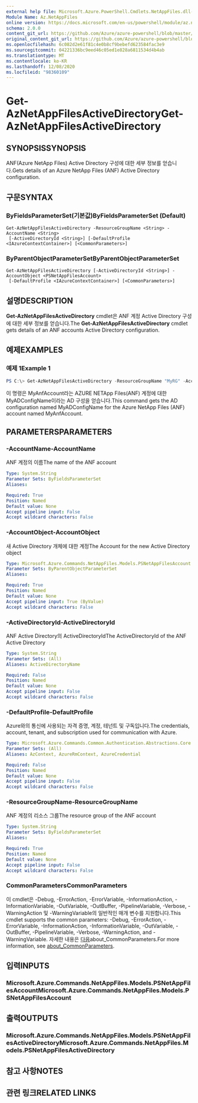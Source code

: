 ```yaml
---
external help file: Microsoft.Azure.PowerShell.Cmdlets.NetAppFiles.dll-Help.xml
Module Name: Az.NetAppFiles
online version: https://docs.microsoft.com/en-us/powershell/module/az.netappfiles/get-aznetappfilesactivedirectory
schema: 2.0.0
content_git_url: https://github.com/Azure/azure-powershell/blob/master/src/NetAppFiles/NetAppFiles/help/Get-AzNetAppFilesActiveDirectory.md
original_content_git_url: https://github.com/Azure/azure-powershell/blob/master/src/NetAppFiles/NetAppFiles/help/Get-AzNetAppFilesActiveDirectory.md
ms.openlocfilehash: 6c082d2e61f81c4e0b8cf9bebefd623584fac3e9
ms.sourcegitcommit: 04221336bc9eed46c05ed1e828a6811534d4b4ab
ms.translationtype: MT
ms.contentlocale: ko-KR
ms.lasthandoff: 12/08/2020
ms.locfileid: "98360109"
---
```

# <span data-ttu-id="95980-101">Get-AzNetAppFilesActiveDirectory</span><span class="sxs-lookup"><span data-stu-id="95980-101">Get-AzNetAppFilesActiveDirectory</span></span>

## <span data-ttu-id="95980-102">SYNOPSIS</span><span class="sxs-lookup"><span data-stu-id="95980-102">SYNOPSIS</span></span>
<span data-ttu-id="95980-103">ANF(Azure NetApp Files) Active Directory 구성에 대한 세부 정보를 얻습니다.</span><span class="sxs-lookup"><span data-stu-id="95980-103">Gets details of an Azure NetApp Files (ANF) Active Directory configuration.</span></span>

## <span data-ttu-id="95980-104">구문</span><span class="sxs-lookup"><span data-stu-id="95980-104">SYNTAX</span></span>

### <span data-ttu-id="95980-105">ByFieldsParameterSet(기본값)</span><span class="sxs-lookup"><span data-stu-id="95980-105">ByFieldsParameterSet (Default)</span></span>
```
Get-AzNetAppFilesActiveDirectory -ResourceGroupName <String> -AccountName <String>
 [-ActiveDirectoryId <String>] [-DefaultProfile <IAzureContextContainer>] [<CommonParameters>]
```

### <span data-ttu-id="95980-106">ByParentObjectParameterSet</span><span class="sxs-lookup"><span data-stu-id="95980-106">ByParentObjectParameterSet</span></span>
```
Get-AzNetAppFilesActiveDirectory [-ActiveDirectoryId <String>] -AccountObject <PSNetAppFilesAccount>
 [-DefaultProfile <IAzureContextContainer>] [<CommonParameters>]
```

## <span data-ttu-id="95980-107">설명</span><span class="sxs-lookup"><span data-stu-id="95980-107">DESCRIPTION</span></span>
<span data-ttu-id="95980-108">**Get-AzNetAppFilesActiveDirectory** cmdlet은 ANF 계정 Active Directory 구성에 대한 세부 정보를 얻습니다.</span><span class="sxs-lookup"><span data-stu-id="95980-108">The **Get-AzNetAppFilesActiveDirectory** cmdlet gets details of an ANF accounts Active Directory configuration.</span></span>

## <span data-ttu-id="95980-109">예제</span><span class="sxs-lookup"><span data-stu-id="95980-109">EXAMPLES</span></span>

### <span data-ttu-id="95980-110">예제 1</span><span class="sxs-lookup"><span data-stu-id="95980-110">Example 1</span></span>
```powershell
PS C:\> Get-AzNetAppFilesActiveDirectory -ResourceGroupName "MyRG" -AccountName "MyAnfAccount" -Name "MyADConfigName"
```

<span data-ttu-id="95980-111">이 명령은 MyAnfAccount라는 AZURE NETApp Files(ANF) 계정에 대한 MyADConfigName이라는 AD 구성을 얻습니다.</span><span class="sxs-lookup"><span data-stu-id="95980-111">This command gets the AD configuration named MyADConfigName for the Azure NetApp Files (ANF) account named MyAnfAccount.</span></span>

## <span data-ttu-id="95980-112">PARAMETERS</span><span class="sxs-lookup"><span data-stu-id="95980-112">PARAMETERS</span></span>

### <span data-ttu-id="95980-113">-AccountName</span><span class="sxs-lookup"><span data-stu-id="95980-113">-AccountName</span></span>
<span data-ttu-id="95980-114">ANF 계정의 이름</span><span class="sxs-lookup"><span data-stu-id="95980-114">The name of the ANF account</span></span>

```yaml
Type: System.String
Parameter Sets: ByFieldsParameterSet
Aliases:

Required: True
Position: Named
Default value: None
Accept pipeline input: False
Accept wildcard characters: False
```

### <span data-ttu-id="95980-115">-AccountObject</span><span class="sxs-lookup"><span data-stu-id="95980-115">-AccountObject</span></span>
<span data-ttu-id="95980-116">새 Active Directory 개체에 대한 계정</span><span class="sxs-lookup"><span data-stu-id="95980-116">The Account for the new Active Directory object</span></span>

```yaml
Type: Microsoft.Azure.Commands.NetAppFiles.Models.PSNetAppFilesAccount
Parameter Sets: ByParentObjectParameterSet
Aliases:

Required: True
Position: Named
Default value: None
Accept pipeline input: True (ByValue)
Accept wildcard characters: False
```

### <span data-ttu-id="95980-117">-ActiveDirectoryId</span><span class="sxs-lookup"><span data-stu-id="95980-117">-ActiveDirectoryId</span></span>
<span data-ttu-id="95980-118">ANF Active Directory의 ActiveDirectoryId</span><span class="sxs-lookup"><span data-stu-id="95980-118">The ActiveDirectoryId of the ANF Active Directory</span></span>

```yaml
Type: System.String
Parameter Sets: (All)
Aliases: ActiveDirectoryName

Required: False
Position: Named
Default value: None
Accept pipeline input: False
Accept wildcard characters: False
```

### <span data-ttu-id="95980-119">-DefaultProfile</span><span class="sxs-lookup"><span data-stu-id="95980-119">-DefaultProfile</span></span>
<span data-ttu-id="95980-120">Azure와의 통신에 사용되는 자격 증명, 계정, 테넌트 및 구독입니다.</span><span class="sxs-lookup"><span data-stu-id="95980-120">The credentials, account, tenant, and subscription used for communication with Azure.</span></span>

```yaml
Type: Microsoft.Azure.Commands.Common.Authentication.Abstractions.Core.IAzureContextContainer
Parameter Sets: (All)
Aliases: AzContext, AzureRmContext, AzureCredential

Required: False
Position: Named
Default value: None
Accept pipeline input: False
Accept wildcard characters: False
```

### <span data-ttu-id="95980-121">-ResourceGroupName</span><span class="sxs-lookup"><span data-stu-id="95980-121">-ResourceGroupName</span></span>
<span data-ttu-id="95980-122">ANF 계정의 리소스 그룹</span><span class="sxs-lookup"><span data-stu-id="95980-122">The resource group of the ANF account</span></span>

```yaml
Type: System.String
Parameter Sets: ByFieldsParameterSet
Aliases:

Required: True
Position: Named
Default value: None
Accept pipeline input: False
Accept wildcard characters: False
```

### <span data-ttu-id="95980-123">CommonParameters</span><span class="sxs-lookup"><span data-stu-id="95980-123">CommonParameters</span></span>
<span data-ttu-id="95980-124">이 cmdlet은 -Debug, -ErrorAction, -ErrorVariable, -InformationAction, -InformationVariable, -OutVariable, -OutBuffer, -PipelineVariable, -Verbose, -WarningAction 및 -WarningVariable의 일반적인 매개 변수를 지원합니다.</span><span class="sxs-lookup"><span data-stu-id="95980-124">This cmdlet supports the common parameters: -Debug, -ErrorAction, -ErrorVariable, -InformationAction, -InformationVariable, -OutVariable, -OutBuffer, -PipelineVariable, -Verbose, -WarningAction, and -WarningVariable.</span></span> <span data-ttu-id="95980-125">자세한 내용은 [다음](http://go.microsoft.com/fwlink/?LinkID=113216)about_CommonParameters.</span><span class="sxs-lookup"><span data-stu-id="95980-125">For more information, see [about_CommonParameters](http://go.microsoft.com/fwlink/?LinkID=113216).</span></span>

## <span data-ttu-id="95980-126">입력</span><span class="sxs-lookup"><span data-stu-id="95980-126">INPUTS</span></span>

### <span data-ttu-id="95980-127">Microsoft.Azure.Commands.NetAppFiles.Models.PSNetAppFilesAccount</span><span class="sxs-lookup"><span data-stu-id="95980-127">Microsoft.Azure.Commands.NetAppFiles.Models.PSNetAppFilesAccount</span></span>

## <span data-ttu-id="95980-128">출력</span><span class="sxs-lookup"><span data-stu-id="95980-128">OUTPUTS</span></span>

### <span data-ttu-id="95980-129">Microsoft.Azure.Commands.NetAppFiles.Models.PSNetAppFilesActiveDirectory</span><span class="sxs-lookup"><span data-stu-id="95980-129">Microsoft.Azure.Commands.NetAppFiles.Models.PSNetAppFilesActiveDirectory</span></span>

## <span data-ttu-id="95980-130">참고 사항</span><span class="sxs-lookup"><span data-stu-id="95980-130">NOTES</span></span>

## <span data-ttu-id="95980-131">관련 링크</span><span class="sxs-lookup"><span data-stu-id="95980-131">RELATED LINKS</span></span>
